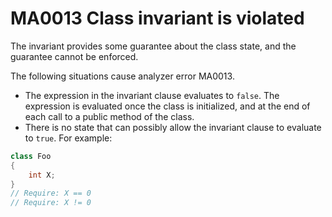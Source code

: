 # MA0013 Class invariant is violated

The invariant provides some guarantee about the class state, and the guarantee cannot be enforced.

The following situations cause analyzer error MA0013.

+ The expression in the invariant clause evaluates to `false`. The expression is evaluated once the class is initialized, and at the end of each call to a public method of the class.
+ There is no state that can possibly allow the invariant clause to evaluate to `true`. For example:

````csharp
class Foo
{
	int X;
}
// Require: X == 0
// Require: X != 0
````
